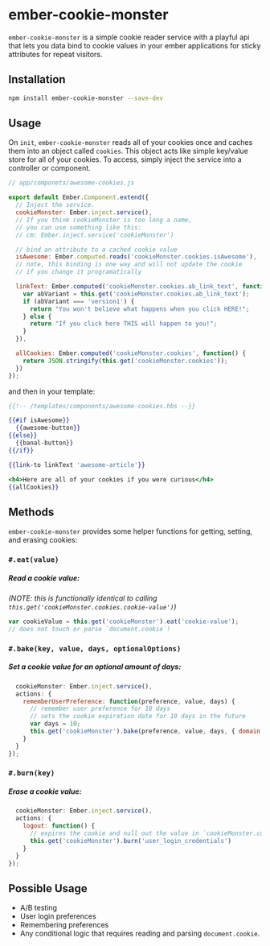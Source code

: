 # ember-cookie-monster

`ember-cookie-monster` is a simple cookie reader service with a playful api that lets you data bind to cookie values in your ember applications for sticky attributes for repeat visitors.

## Installation
```bash
npm install ember-cookie-monster --save-dev
```

## Usage
On `init`, `ember-cookie-monster` reads all of your cookies once and caches them into an object called `cookies`. This object acts like simple key/value store for all of your cookies. To access, simply inject the service into a controller or component.
```javascript
// app/componets/awesome-cookies.js

export default Ember.Component.extend({
  // Inject the service.
  cookieMonster: Ember.inject.service(),
  // If you think cookieMonster is too long a name,
  // you can use something like this:
  // cm: Ember.inject.service('cookieMonster')

  // bind an attribute to a cached cookie value
  isAwesome: Ember.computed.reads('cookieMonster.cookies.isAwesome'),
  // note, this binding is one way and will not update the cookie
  // if you change it programatically

  linkText: Ember.computed('cookieMonster.cookies.ab_link_text', function() {
    var abVariant = this.get('cookieMonster.cookies.ab_link_text');
    if (abVariant === 'version1') {
      return "You won't believe what happens when you click HERE!";
    } else {
      return "If you click here THIS will happen to you!";
    }
  }),

  allCookies: Ember.computed('cookieMonster.cookies', function() {
    return JSON.stringify(this.get('cookieMonster.cookies'));
  })
});
```
and then in your template:
```handlebars
{{!-- /templates/components/awesome-cookies.hbs --}}

{{#if isAwesome}}
  {{awesome-button}}
{{else}}
  {{banal-button}}
{{/if}}

{{link-to linkText 'awesome-article'}}

<h4>Here are all of your cookies if you were curious</h4>
{{allCookies}}
```
## Methods
`ember-cookie-monster` provides some helper functions for getting, setting, and erasing cookies:
### `#.eat(value)`
##### Read a cookie value:
_(NOTE: this is functionally identical to calling `this.get('cookieMonster.cookies.cookie-value')`)_
```javascript
var cookieValue = this.get('cookieMonster').eat('cookie-value');
// does not touch or parse `document.cookie`!
```
### `#.bake(key, value, days, optionalOptions)`
##### Set a cookie value for an optional amount of days:
```javascript
  cookieMonster: Ember.inject.service(),
  actions: {
    rememberUserPreference: function(preference, value, days) {
      // remember user preference for 10 days
      // sets the cookie expiration date for 10 days in the future
      var days = 10;
      this.get('cookieMonster').bake(preference, value, days, { domain: 'scott.com' })
    }
  }
});
```
### `#.burn(key)`
##### Erase a cookie value:
```javascript
  cookieMonster: Ember.inject.service(),
  actions: {
    logout: function() {
      // expires the cookie and null out the value in `cookieMonster.cookies`
      this.get('cookieMonster').burn('user_login_credentials')
    }
  }
});
```

## Possible Usage

* A/B testing
* User login preferences
* Remembering preferences
* Any conditional logic that requires reading and parsing `document.cookie`.
